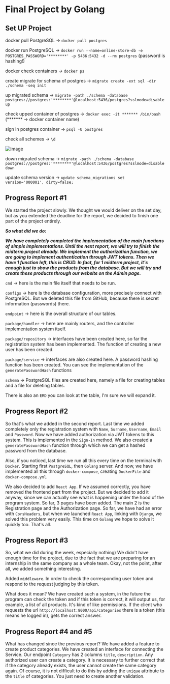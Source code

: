 # Final Project by Golang

## Set UP Project

docker pull PostgreSQL -> `docker pull postgres`

docker run PostgreSQL -> `docker run --name=online-store-db -e POSTGRES_PASSWORD='********' -p 5436:5432 -d --rm postgres` (password is hashing!)

docker check containers -> `docker ps`

create migrate for schema of postgres -> `migrate create -ext sql -dir ./schema -seq init`

up migrated schema -> `migrate -path ./schema -database postgres://postgres:'********'@localhost:5436/postgres?sslmode=disable up`

check upped container of postgres -> `docker exec -it ******* /bin/bash` (******* -> docker container name)

sign in postgres container -> `psql -U postgres`

check all schemes -> `\d`

![image](https://user-images.githubusercontent.com/90419990/218040724-b1e82320-e7ef-4f34-a598-a046e35679fa.png)

down migrated schema -> `migrate -path ./schema -database postgres://postgres:'********'@localhost:5436/postgres?sslmode=disable down`

update schema version -> `update schema_migrations set version='000001', dirty=false;`



## Progress Report #1

We started the project slowly. We thought we would deliver on the set day, but as you extended the deadline for the report, we decided to finish one part of the project entirely. 

***So what did we do:***

***We have completely completed the implementation of the main functions of simple implementations. Until the next report, we will try to finish the midterm project already. We implement the authorization function, we are going to implement authentication through JWT tokens. Then we have 1 function left, this is CRUD. In fact, for 1 midterm project, it's enough just to show the products from the database. But we will try and create these products through our website on the Admin page.***

`cmd` -> here is the main file itself that needs to be run.

`configs` -> here is the database configuration, more precisely connect with PostgreSQL. But we deleted this file from GitHub, because there is secret information (passwords) there.

`endpoint` -> here is the overall structure of our tables.

`package/handler` -> here are mainly routers, and the controller implementation system itself.

`package/repository` -> interfaces have been created here, so far the registration system has been implemented. The function of creating a new user has been created.

`package/service` -> interfaces are also created here. A password hashing function has been created. You can see the implementation of the `generatePasswordHash` functions

`schema` -> PostgreSQL files are created here, namely a file for creating tables and a file for deleting tables.

There is also an `ERD` you can look at the table, I'm sure we will expand it.




## Progress Report #2

So that's what we added in the second report. Last time we added completely only the registration system with `Name`, `Surname`, `Username`, `Email` and `Password`. Now we have added authorization via JWT tokens to this system. This is implemented in the `Sign-In` method. We also created a `generatePasswordHash` function through which we can get a hashed password from the database.

Also, if you noticed, last time we run all this every time on the terminal with `Docker`. Starting first `PostgreSQL`, then `Golang` server. And now, we have implemented all this through `docker-compose`, creating `DockerFile` and `docker-compose.yml`.

We also decided to add `React App`. If we assumed correctly, you have removed the frontend part from the project. But we decided to add it anyway, since we can actually see what is happening under the hood of the program system.
So far, 3 pages have been added. The main 2 is the Registration page and the Authorization page. So far, we have had an error with `CorsHeaders`, but when we launched `React App`, linking with `Django`, we solved this problem very easily. This time on `Golang` we hope to solve it quickly too. That's all.


## Progress Report #3

So, what we did during the week, especially nothing) We didn't have enough time for the project, due to the fact that we are preparing for an internship in the same company as a whole team. Okay, not the point, after all, we added something interesting.

Added `middleware`. In order to check the corresponding user token and respond to the request judging by this token.

What does it mean? We have created such a system, in the future the program can check the token and if this token is correct, it will output us, for example, a list of all products. It's kind of like permissions. If the client who requests the url `http://localhost:8000/api/categories` there is a token (this means he logged in), gets the correct answer.


## Progress Report #4 and #5

What has changed since the previous report? We have added a feature to create product categories. We have created an interface for connecting the Service. Our endpoint `Category` has 2 columns `title`, `description`. Any authorized user can create a category. It is necessary to further correct that if the category already exists, the user cannot create the same category again. Of course, it is not difficult to do this by adding the `unique` attribute to the `title` of categories. You just need to create another validation.
